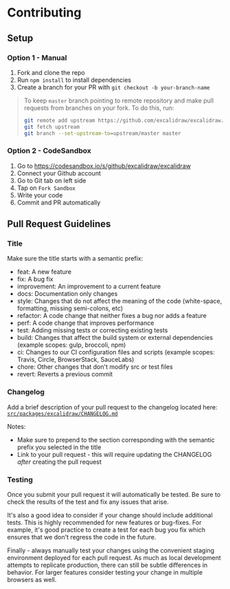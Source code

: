 # Contributing

## Setup

### Option 1 - Manual

1. Fork and clone the repo
1. Run `npm install` to install dependencies
1. Create a branch for your PR with `git checkout -b your-branch-name`

> To keep `master` branch pointing to remote repository and make
> pull requests from branches on your fork. To do this, run:
>
> ```sh
> git remote add upstream https://github.com/excalidraw/excalidraw.git
> git fetch upstream
> git branch --set-upstream-to=upstream/master master
> ```

### Option 2 - CodeSandbox

1. Go to https://codesandbox.io/s/github/excalidraw/excalidraw
1. Connect your Github account
1. Go to Git tab on left side
1. Tap on `Fork Sandbox`
1. Write your code
1. Commit and PR automatically

## Pull Request Guidelines

### Title

Make sure the title starts with a semantic prefix:

- feat: A new feature
- fix: A bug fix
- improvement: An improvement to a current feature
- docs: Documentation only changes
- style: Changes that do not affect the meaning of the code (white-space, formatting, missing semi-colons, etc)
- refactor: A code change that neither fixes a bug nor adds a feature
- perf: A code change that improves performance
- test: Adding missing tests or correcting existing tests
- build: Changes that affect the build system or external dependencies (example scopes: gulp, broccoli, npm)
- ci: Changes to our CI configuration files and scripts (example scopes: Travis, Circle, BrowserStack, SauceLabs)
- chore: Other changes that don't modify src or test files
- revert: Reverts a previous commit

### Changelog

Add a brief description of your pull request to the changelog located here:
[`src/packages/excalidraw/CHANGELOG.md`](src/packages/excalidraw/CHANGELOG.md)

Notes:

- Make sure to prepend to the section corresponding with the semantic prefix you
  selected in the title
- Link to your pull request - this will require updating the CHANGELOG _after_
  creating the pull request

### Testing

Once you submit your pull request it will automatically be tested. Be sure to
check the results of the test and fix any issues that arise.

It's also a good idea to consider if your change should include additional
tests. This is highly recommended for new features or bug-fixes. For example,
it's good practice to create a test for each bug you fix which ensures that we
don't regress the code in the future.

Finally - always manually test your changes using the convenient staging
environment deployed for each pull request. As much as local development
attempts to replicate production, there can still be subtle differences in
behavior. For larger features consider testing your change in multiple browsers
as well.
